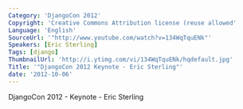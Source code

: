 ```yaml
---
Category: 'DjangoCon 2012'
Copyright: 'Creative Commons Attribution license (reuse allowed'
Language: 'English'
SourceUrl: '"http://www.youtube.com/watch?v=134WqTquENk"'
Speakers: [Eric Sterling]
Tags: [django]
ThumbnailUrl: 'http://i.ytimg.com/vi/134WqTquENk/hqdefault.jpg'
Title: '"DjangoCon 2012 Keynote - Eric Sterling"'
date: '2012-10-06'
---
```

DjangoCon 2012 - Keynote - Eric Sterling

